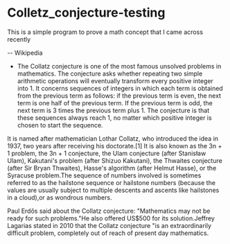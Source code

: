 # Colletz_conjecture-testing
This is a simple program to prove a math concept that I came across recently

-- Wikipedia
- The Collatz conjecture is one of the most famous unsolved problems in mathematics. The conjecture asks whether repeating two simple arithmetic operations will eventually
transform every positive integer into 1. It concerns sequences of integers in which each term is obtained from the previous term as follows: if the previous term is even,
the next term is one half of the previous term. If the previous term is odd, the next term is 3 times the previous term plus 1. The conjecture is that these sequences
always reach 1, no matter which positive integer is chosen to start the sequence.

It is named after mathematician Lothar Collatz, who introduced the idea in 1937, two years after receiving his doctorate.[1] It is also known as the 3n + 1 problem, 
the 3n + 1 conjecture, the Ulam conjecture (after Stanisław Ulam), Kakutani's problem (after Shizuo Kakutani), the Thwaites conjecture (after Sir Bryan Thwaites),
Hasse's algorithm (after Helmut Hasse), or the Syracuse problem.The sequence of numbers involved is sometimes referred to as the hailstone sequence or hailstone 
numbers (because the values are usually subject to multiple descents and ascents like hailstones in a cloud),or as wondrous numbers.

Paul Erdős said about the Collatz conjecture: "Mathematics may not be ready for such problems."He also offered US$500 for its solution.Jeffrey Lagarias stated 
in 2010 that the Collatz conjecture "is an extraordinarily difficult problem, completely out of reach of present day mathematics.
